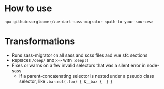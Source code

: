 # How to use

```sh
npx github:sorgloomer/vue-dart-sass-migrator <path-to-your-sources>
```

# Transformations

- Runs sass-migrator on all sass and scss files and vue sfc sections
- Replaces `/deep/` and `>>>` with `:deep()`
- Fixes or warns on a few invalid selectors that was a silent error in node-sass
  - If a parent-concatenating selector is nested under a pseudo class selector, like `.bar:not(.foo) { &__baz {  } }`
